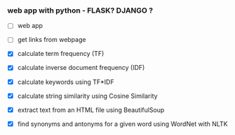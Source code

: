 ### web app with python - FLASK? DJANGO ? 

- [ ] web app

- [ ] get links from webpage

- [x] calculate term frequency (TF)
- [x] calculate inverse document frequency (IDF)
- [x] calculate keywords using TF*IDF 

- [x] calculate string similarity using Cosine Similarity

- [x] extract text from an HTML file using BeautifulSoup

- [x] find synonyms and antonyms for a given word using WordNet with NLTK
